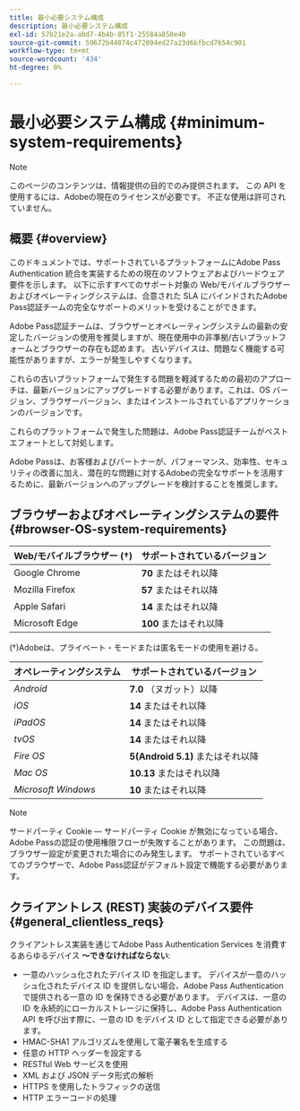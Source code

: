 ```yaml
---
title: 最小必要システム構成
description: 最小必要システム構成
exl-id: 57b21e2a-abd7-4b4b-85f1-25584a850e40
source-git-commit: 59672b44074c472094ed27a23d6bfbcd7654c901
workflow-type: tm+mt
source-wordcount: '434'
ht-degree: 0%

---
```


# 最小必要システム構成 {#minimum-system-requirements}

>[!NOTE]
>
>このページのコンテンツは、情報提供の目的でのみ提供されます。 この API を使用するには、Adobeの現在のライセンスが必要です。 不正な使用は許可されていません。


## 概要 {#overview}

このドキュメントでは、サポートされているプラットフォームにAdobe Pass Authentication 統合を実装するための現在のソフトウェアおよびハードウェア要件を示します。 以下に示すすべてのサポート対象の Web/モバイルブラウザーおよびオペレーティングシステムは、合意された SLA にバインドされたAdobe Pass認証チームの完全なサポートのメリットを受けることができます。

Adobe Pass認証チームは、ブラウザーとオペレーティングシステムの最新の安定したバージョンの使用を推奨しますが、現在使用中の非準拠/古いプラットフォームとブラウザーの存在も認めます。 古いデバイスは、問題なく機能する可能性がありますが、エラーが発生しやすくなります。

これらの古いプラットフォームで発生する問題を軽減するための最初のアプローチは、最新バージョンにアップグレードする必要があります。これは、OS バージョン、ブラウザーバージョン、またはインストールされているアプリケーションのバージョンです。

これらのプラットフォームで発生した問題は、Adobe Pass認証チームがベストエフォートとして対処します。

Adobe Passは、お客様およびパートナーが、パフォーマンス、効率性、セキュリティの改善に加え、潜在的な問題に対するAdobeの完全なサポートを活用するために、最新バージョンへのアップグレードを検討することを推奨します。


## ブラウザーおよびオペレーティングシステムの要件 {#browser-OS-system-requirements}


| Web/モバイルブラウザー (†) | サポートされているバージョン |
|---|---|
| Google Chrome | **70** またはそれ以降 |
| Mozilla Firefox | **57** またはそれ以降 |
| Apple Safari | **14** またはそれ以降 |
| Microsoft Edge | **100** またはそれ以降 |

(†)Adobeは、プライベート・モードまたは匿名モードの使用を避ける。

| オペレーティングシステム | サポートされているバージョン |
|---|---|
| *Android* | **7.0** （ヌガット）以降 |
| *iOS* | **14** またはそれ以降 |
| *iPadOS* | **14** またはそれ以降 |
| *tvOS* | **14** またはそれ以降 |
| *Fire OS* | **5(Android 5.1)** またはそれ以降 |
| *Mac OS* | **10.13** またはそれ以降 |
| *Microsoft Windows* | **10** またはそれ以降 |




>[!NOTE]
>
>サードパーティ Cookie — サードパーティ Cookie が無効になっている場合、Adobe Passの認証の使用権限フローが失敗することがあります。  この問題は、ブラウザー設定が変更された場合にのみ発生します。 サポートされているすべてのブラウザーで、Adobe Pass認証がデフォルト設定で機能する必要があります。


## クライアントレス (REST) 実装のデバイス要件 {#general_clientless_reqs}


クライアントレス実装を通じてAdobe Pass Authentication Services を消費するあらゆるデバイス **～できなければならない**:

* 一意のハッシュ化されたデバイス ID を指定します。 デバイスが一意のハッシュ化されたデバイス ID を提供しない場合、Adobe Pass Authentication で提供される一意の ID を保持できる必要があります。 デバイスは、一意の ID を永続的にローカルストレージに保持し、Adobe Pass Authentication API を呼び出す際に、一意の ID をデバイス ID として指定できる必要があります。
* HMAC-SHA1 アルゴリズムを使用して電子署名を生成する
* 任意の HTTP ヘッダーを設定する
* RESTful Web サービスを使用
* XML および JSON データ形式の解析
* HTTPS を使用したトラフィックの送信
* HTTP エラーコードの処理
